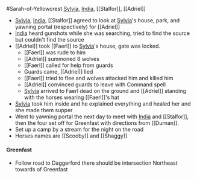 #Sarah-of-Yellowcrest
[Sylvia](PCs/Past/Sylvia.md), [India](PCs/Current/India.md), [[Stalfor]], [[Adriel]]

- [Sylvia](PCs/Past/Sylvia.md), [India](PCs/Current/India.md), [[Stalfor]] agreed to look at [Sylvia](PCs/Past/Sylvia.md)'s house, park, and yawning portal (respectively) for [[Adriel]]
- [India](PCs/Current/India.md) heard gunshots while she was searching, tried to find the source but couldn't find the source
- [[Adriel]] took [[Faerl]] to [Sylvia](PCs/Past/Sylvia.md)'s house, gate was locked.
	- [[Faerl]] was rude to him
	- [[Adriel]] summoned 8 wolves
	- [[Faerl]] called for help from guards
	- Guards came, [[Adriel]] lied
	- [[Faerl]] tried to flee and wolves attacked him and killed him
	- [[Adriel]] convinced guards to leave with Command spell
	- [Sylvia](PCs/Past/Sylvia.md) arrived to Faerl dead on the ground and [[Adriel]] standing with the horses wearing [[Faerl]]'s hat
- [Sylvia](PCs/Past/Sylvia.md) took him inside and he explained everything and healed her and she made them supper
- Went to yawning portal the next day to meet with [India](PCs/Current/India.md) and [[Stalfor]], then the four set off for Greenfast with directions from [[Durnan]].
- Set up a camp by a stream for the night on the road
- Horses names are [[Scooby]] and [[Shaggy]]

#### Greenfast
- Follow road to Daggerford there should be intersection Northeast towards of Greenfast